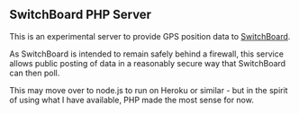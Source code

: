 SwitchBoard PHP Server
---
This is an experimental server to provide GPS position data to [SwitchBoard](https://github.com/imbrianj/switchBoard).

As SwitchBoard is intended to remain safely behind a firewall, this service allows public posting of data in a reasonably secure way that SwitchBoard can then poll.

This may move over to node.js to run on Heroku or similar - but in the spirit of using what I have available, PHP made the most sense for now.
